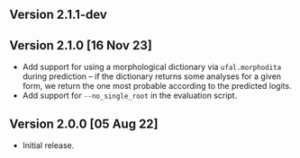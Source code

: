 Version 2.1.1-dev
-----------------


Version 2.1.0 [16 Nov 23]
-------------------------
- Add support for using a morphological dictionary via `ufal.morphodita`
  during prediction – if the dictionary returns some analyses for a given
  form, we return the one most probable according to the predicted logits.
- Add support for `--no_single_root` in the evaluation script.


Version 2.0.0 [05 Aug 22]
-------------------------
- Initial release.

